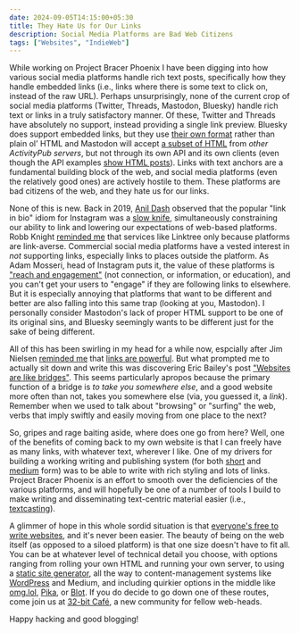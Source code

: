 ```yaml
---
date: 2024-09-05T14:15:00+05:30
title: They Hate Us for Our Links
description: Social Media Platforms are Bad Web Citizens 
tags: ["Websites", "IndieWeb"]
---
```

 
While working on <span class="codename">Project Bracer Phoenix</span> I have
been digging into how various social media platforms handle rich text posts,
specifically how they handle embedded links (i.e., links where there is some
text to click on, instead of the raw URL). Perhaps unsurprisingly, none of the
current crop of social media platforms (Twitter, Threads, Mastodon, Bluesky)
handle rich text or links in a truly satisfactory manner. Of these, Twitter and
Threads have absolutely no support, instead providing a single link preview.
Bluesky does support embedded links, but they use [their own
format](https://docs.bsky.app/docs/advanced-guides/post-richtext) rather than
plain ol' HTML and Mastodon will accept [a subset of
HTML](https://docs.joinmastodon.org/spec/activitypub/#sanitization) from *other
ActivityPub servers*, but not through its own API and its own clients (even
though the API examples [show HTML
posts](https://docs.joinmastodon.org/methods/statuses/#200-ok)). Links with text
anchors are a fundamental building block of the web, and social media platforms
(even the relatively good ones) are actively hostile to them. These platforms
are bad citizens of the web, and they hate us for our links.

None of this is new. Back in 2019, [Anil Dash](https://www.anildash.com)
observed that the popular "link in bio" idiom for Instagram was a [slow
knife](https://www.anildash.com/2019/12/10/link-in-bio-is-how-they-tried-to-kill-the-web/),
simultaneously constraining our ability to link and lowering our expectations of
web-based platforms. Robb Knight [reminded
me](https://rknight.me/blog/the-web-is-fantastic/) that services like Linktree
only because platforms are link-averse. Commercial social media platforms have a
vested interest in *not* supporting links, especially links to places outside
the platform. As Adam Mosseri, head of Instagram puts it, the value of these
platforms is ["reach and engagement"](
https://www.threads.net/@mosseri/post/C-lQQAFv8-5) (not connection, or
information, or education), and you can't get your users to "engage" if they are
following links to elsewhere. But it is especially annoying that platforms that
want to be different and better are also falling into this same trap (looking at
you, Mastodon). I personally consider Mastodon's lack of proper HTML support to
be one of its original sins, and Bluesky seemingly wants to be different just
for the sake of being different.

All of this has been swirling in my head for a while now, espcially after Jim
Nielsen [reminded me](https://blog.jim-nielsen.com/2024/the-humble-link/) that
[links are powerful](https://blog.jim-nielsen.com/2021/the-power-of-the-link/).
But what prompted me to actually sit down and write this was discovering Eric
Bailey's post ["Websites are like
bridges"](https://ericwbailey.website/published/websites-are-like-bridges/).
This seems particularly apropos because the primary function of a bridge is *to
take you somewhere else*, and a good website more often than not, takes you
somewhere else (via, you guessed it, a *link*). Remember when we used to talk
about "browsing" or "surfing" the web, verbs that imply swiftly and easily
moving from one place to the next?

So, gripes and rage baiting aside, where does one go from here? Well, one of the
benefits of coming back to my own website is that I can freely have as many
links, with whatever text, wherever I like. One of my drivers for building a
working writing and publishing system (for both [short](/stream) and
[medium](/journal) form) was to be able to write with rich styling and lots of
links. <span class="codename">Project Bracer Phoenix</span> is an effort to
smooth over the deficiencies of the various platforms, and will hopefully be one
of a number of tools I build to make writing and disseminating text-centric
material easier (i.e., [textcasting](https://textcasting.org)).

A glimmer of hope in this whole sordid situation is that [everyone's free to
write websites](https://sarajoy.dev/blog/write-websites/), and it's never been
easier. The beauty of being on the web itself (as opposed to a siloed platform)
is that one size doesn't have to fit all. You can be at whatever level of
technical detail you choose, with options ranging from rolling your own HTML and
running your own server, to using a [static site generator](https://lume.land),
all the way to content-management systems like
[WordPress](https://wordpress.com) and Medium, and including quirkier options in
the middle like [omg.lol](https://omg.lol), [Pika](https://pika.page), or
[Blot](https://blot.im). If you do decide to go down one of these routes, come
join us at [32-bit Café](https://discourse.32bit.cafe/), a new community for
fellow web-heads.

Happy hacking and good blogging!

